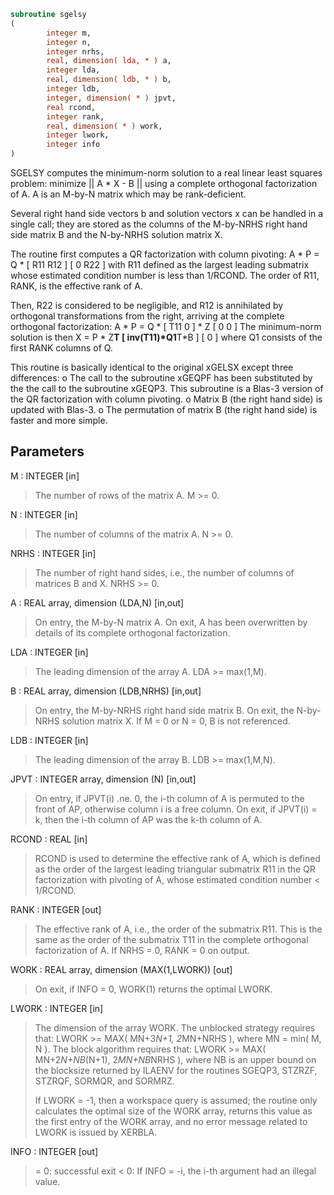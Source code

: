 ```fortran
subroutine sgelsy
(
        integer m,
        integer n,
        integer nrhs,
        real, dimension( lda, * ) a,
        integer lda,
        real, dimension( ldb, * ) b,
        integer ldb,
        integer, dimension( * ) jpvt,
        real rcond,
        integer rank,
        real, dimension( * ) work,
        integer lwork,
        integer info
)
```

SGELSY computes the minimum-norm solution to a real linear least
squares problem:
minimize || A * X - B ||
using a complete orthogonal factorization of A.  A is an M-by-N
matrix which may be rank-deficient.

Several right hand side vectors b and solution vectors x can be
handled in a single call; they are stored as the columns of the
M-by-NRHS right hand side matrix B and the N-by-NRHS solution
matrix X.

The routine first computes a QR factorization with column pivoting:
A * P = Q * [ R11 R12 ]
[  0  R22 ]
with R11 defined as the largest leading submatrix whose estimated
condition number is less than 1/RCOND.  The order of R11, RANK,
is the effective rank of A.

Then, R22 is considered to be negligible, and R12 is annihilated
by orthogonal transformations from the right, arriving at the
complete orthogonal factorization:
A * P = Q * [ T11 0 ] * Z
[  0  0 ]
The minimum-norm solution is then
X = P * Z**T [ inv(T11)*Q1**T*B ]
[        0         ]
where Q1 consists of the first RANK columns of Q.

This routine is basically identical to the original xGELSX except
three differences:
o The call to the subroutine xGEQPF has been substituted by the
the call to the subroutine xGEQP3. This subroutine is a Blas-3
version of the QR factorization with column pivoting.
o Matrix B (the right hand side) is updated with Blas-3.
o The permutation of matrix B (the right hand side) is faster and
more simple.

## Parameters
M : INTEGER [in]
> The number of rows of the matrix A.  M >= 0.

N : INTEGER [in]
> The number of columns of the matrix A.  N >= 0.

NRHS : INTEGER [in]
> The number of right hand sides, i.e., the number of
> columns of matrices B and X. NRHS >= 0.

A : REAL array, dimension (LDA,N) [in,out]
> On entry, the M-by-N matrix A.
> On exit, A has been overwritten by details of its
> complete orthogonal factorization.

LDA : INTEGER [in]
> The leading dimension of the array A.  LDA >= max(1,M).

B : REAL array, dimension (LDB,NRHS) [in,out]
> On entry, the M-by-NRHS right hand side matrix B.
> On exit, the N-by-NRHS solution matrix X.
> If M = 0 or N = 0, B is not referenced.

LDB : INTEGER [in]
> The leading dimension of the array B. LDB >= max(1,M,N).

JPVT : INTEGER array, dimension (N) [in,out]
> On entry, if JPVT(i) .ne. 0, the i-th column of A is permuted
> to the front of AP, otherwise column i is a free column.
> On exit, if JPVT(i) = k, then the i-th column of AP
> was the k-th column of A.

RCOND : REAL [in]
> RCOND is used to determine the effective rank of A, which
> is defined as the order of the largest leading triangular
> submatrix R11 in the QR factorization with pivoting of A,
> whose estimated condition number < 1/RCOND.

RANK : INTEGER [out]
> The effective rank of A, i.e., the order of the submatrix
> R11.  This is the same as the order of the submatrix T11
> in the complete orthogonal factorization of A.
> If NRHS = 0, RANK = 0 on output.

WORK : REAL array, dimension (MAX(1,LWORK)) [out]
> On exit, if INFO = 0, WORK(1) returns the optimal LWORK.

LWORK : INTEGER [in]
> The dimension of the array WORK.
> The unblocked strategy requires that:
> LWORK >= MAX( MN+3*N+1, 2*MN+NRHS ),
> where MN = min( M, N ).
> The block algorithm requires that:
> LWORK >= MAX( MN+2*N+NB*(N+1), 2*MN+NB*NRHS ),
> where NB is an upper bound on the blocksize returned
> by ILAENV for the routines SGEQP3, STZRZF, STZRQF, SORMQR,
> and SORMRZ.
> 
> If LWORK = -1, then a workspace query is assumed; the routine
> only calculates the optimal size of the WORK array, returns
> this value as the first entry of the WORK array, and no error
> message related to LWORK is issued by XERBLA.

INFO : INTEGER [out]
> = 0: successful exit
> < 0: If INFO = -i, the i-th argument had an illegal value.
